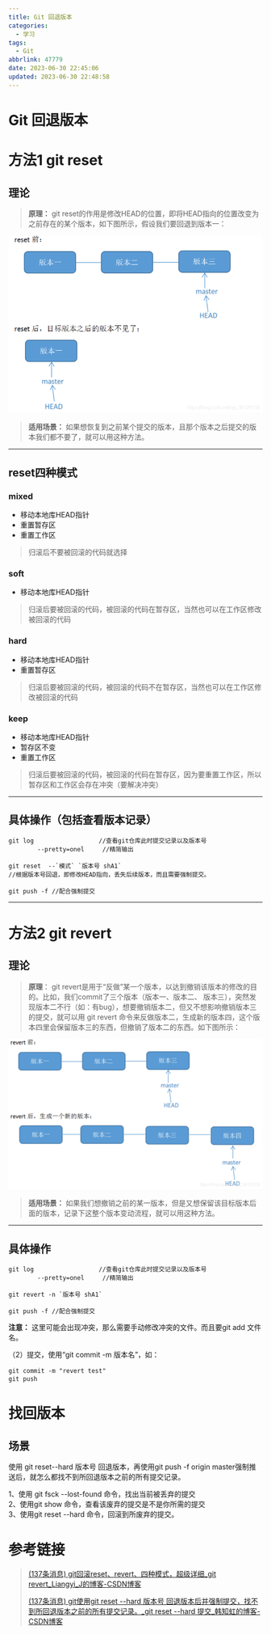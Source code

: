 ```yaml
---
title: Git 回退版本
categories:
  - 学习
tags:
  - Git
abbrlink: 47779
date: 2023-06-30 22:45:06
updated: 2023-06-30 22:48:58
---
```


# Git 回退版本

# 方法1 git reset

## 理论
>**原理：** git reset的作用是修改HEAD的位置，即将HEAD指向的位置改变为之前存在的某个版本，如下图所示，假设我们要回退到版本一：

![](images/0d05be8c5cacbecd89b076b361c350f7.png)
>**适用场景：** 如果想恢复到之前某个提交的版本，且那个版本之后提交的版本我们都不要了，就可以用这种方法。

---

## reset四种模式

### mixed
- 移动本地库HEAD指针
- 重置暂存区
- 重置工作区

> 归滚后不要被回滚的代码就选择


### soft
- 移动本地库HEAD指针

> 归滚后要被回滚的代码，被回滚的代码在暂存区，当然也可以在工作区修改被回滚的代码


### hard
- 移动本地库HEAD指针
- 重置暂存区
    
> 归滚后要被回滚的代码，被回滚的代码不在暂存区，当然也可以在工作区修改被回滚的代码


### keep
- 移动本地库HEAD指针
- 暂存区不变
- 重置工作区
    
> 归滚后要被回滚的代码，被回滚的代码在暂存区，因为要重置工作区，所以暂存区和工作区会存在冲突（要解决冲突）

---
## 具体操作（包括查看版本记录）

```shell
git log                  //查看git仓库此时提交记录以及版本号
        --pretty=onel     //精简输出
         
git reset  --`模式` `版本号 shA1`   
//根据版本号回退，即修改HEAD指向，丢失后续版本，而且需要强制提交。

git push -f //配合强制提交

```

---

# 方法2 git revert

## 理论

>**原理**： git revert是用于“反做”某一个版本，以达到撤销该版本的修改的目的。比如，我们commit了三个版本（版本一、版本二、 版本三），突然发现版本二不行（如：有bug），想要撤销版本二，但又不想影响撤销版本三的提交，就可以用 git revert 命令来反做版本二，生成新的版本四，这个版本四里会保留版本三的东西，但撤销了版本二的东西。如下图所示：


![](images/c7dc539355a11c5805d3085ce286497d.png)

 >**适用场景：** 如果我们想撤销之前的某一版本，但是又想保留该目标版本后面的版本，记录下这整个版本变动流程，就可以用这种方法。

---

## 具体操作

```shell
git log                  //查看git仓库此时提交记录以及版本号
        --pretty=onel     //精简输出
         
git revert -n `版本号 shA1`   

git push -f //配合强制提交

```
**注意：** 这里可能会出现冲突，那么需要手动修改冲突的文件。而且要git add 文件名。

（2）提交，使用“git commit -m 版本名”，如：
```
git commit -m "revert test" 
git push
```



# 找回版本

## 场景
使用 git reset--hard 版本号 回退版本，再使用git push -f origin master强制推送后，就怎么都找不到所回退版本之前的所有提交记录。

1、使用 git fsck --lost-found 命令，找出当前被丢弃的提交  
2、使用git show 命令，查看该废弃的提交是不是你所需的提交  
3、使用git reset --hard 命令，回滚到所废弃的提交。


# 参考链接 
>[(137条消息) git回滚reset、revert、四种模式，超级详细_git revert_Liangyi_J的博客-CSDN博客](https://blog.csdn.net/qq_36125138/article/details/118606548)
>
>[(137条消息) git使用git reset --hard 版本号 回退版本后并强制提交，找不到所回退版本之前的所有提交记录。_git reset --hard 提交_韩知虹的博客-CSDN博客](https://blog.csdn.net/weixin_44709394/article/details/120725395)